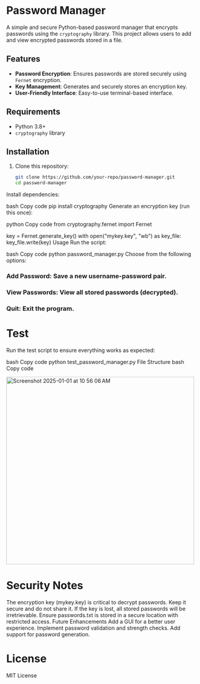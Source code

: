 # Password Manager

A simple and secure Python-based password manager that encrypts passwords using the `cryptography` library. This project allows users to add and view encrypted passwords stored in a file.

## Features
- **Password Encryption**: Ensures passwords are stored securely using `Fernet` encryption.
- **Key Management**: Generates and securely stores an encryption key.
- **User-Friendly Interface**: Easy-to-use terminal-based interface.

## Requirements
- Python 3.8+
- `cryptography` library

## Installation
1. Clone this repository:
   ```bash
   git clone https://github.com/your-repo/password-manager.git
   cd password-manager
Install dependencies:

bash
Copy code
pip install cryptography
Generate an encryption key (run this once):

python
Copy code
from cryptography.fernet import Fernet

key = Fernet.generate_key()
with open("mykey.key", "wb") as key_file:
    key_file.write(key)
Usage
Run the script:

bash
Copy code
python password_manager.py
Choose from the following options:

### Add Password: Save a new username-password pair.
### View Passwords: View all stored passwords (decrypted).
### Quit: Exit the program.

# Test
Run the test script to ensure everything works as expected:

bash
Copy code
python test_password_manager.py
File Structure
bash
Copy code

<img width="497" alt="Screenshot 2025-01-01 at 10 56 06 AM" src="https://github.com/user-attachments/assets/15871e64-a55f-4c1e-b335-aa59cb0e9118" />

# Security Notes
The encryption key (mykey.key) is critical to decrypt passwords. Keep it secure and do not share it.
If the key is lost, all stored passwords will be irretrievable.
Ensure passwords.txt is stored in a secure location with restricted access.
Future Enhancements
Add a GUI for a better user experience.
Implement password validation and strength checks.
Add support for password generation.

# License
MIT License

